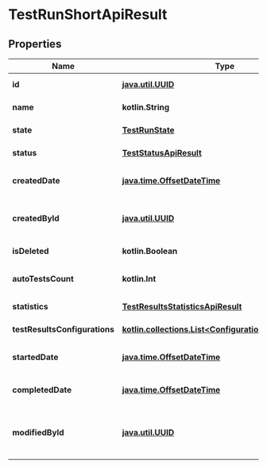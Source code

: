 
# TestRunShortApiResult

## Properties
| Name | Type | Description | Notes |
| ------------ | ------------- | ------------- | ------------- |
| **id** | [**java.util.UUID**](java.util.UUID.md) | Unique ID of the test run |  |
| **name** | **kotlin.String** | Name of the test run |  |
| **state** | [**TestRunState**](TestRunState.md) | Current state of the test run |  |
| **status** | [**TestStatusApiResult**](TestStatusApiResult.md) | Current status of the test run |  |
| **createdDate** | [**java.time.OffsetDateTime**](java.time.OffsetDateTime.md) | Date when the test run was created |  |
| **createdById** | [**java.util.UUID**](java.util.UUID.md) | Unique ID of user who created the test run |  |
| **isDeleted** | **kotlin.Boolean** | Is the test run is deleted |  |
| **autoTestsCount** | **kotlin.Int** | Number of AutoTests run in the test run |  |
| **statistics** | [**TestResultsStatisticsApiResult**](TestResultsStatisticsApiResult.md) | Statistics of the test run |  |
| **testResultsConfigurations** | [**kotlin.collections.List&lt;ConfigurationShortApiResult&gt;**](ConfigurationShortApiResult.md) | Test results configurations |  |
| **startedDate** | [**java.time.OffsetDateTime**](java.time.OffsetDateTime.md) | Date when the test run was started |  [optional] |
| **completedDate** | [**java.time.OffsetDateTime**](java.time.OffsetDateTime.md) | Completion date of the test run |  [optional] |
| **modifiedById** | [**java.util.UUID**](java.util.UUID.md) | Unique ID of user who modified the test run last time |  [optional] |



